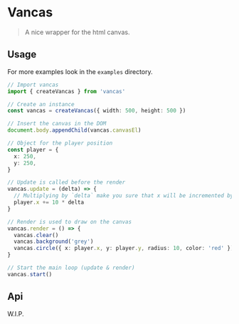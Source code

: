 # Vancas

> A nice wrapper for the html canvas.

## Usage

For more examples look in the `examples` directory.

```typescript
// Import vancas
import { createVancas } from 'vancas'

// Create an instance
const vancas = createVancas({ width: 500, height: 500 })

// Insert the canvas in the DOM
document.body.appendChild(vancas.canvasEl)

// Object for the player position
const player = {
  x: 250,
  y: 250,
}

// Update is called before the render
vancas.update = (delta) => {
  // Multiplying by `delta` make you sure that x will be incremented by 10 every second
  player.x += 10 * delta
}

// Render is used to draw on the canvas
vancas.render = () => {
  vancas.clear()
  vancas.background('grey')
  vancas.circle({ x: player.x, y: player.y, radius: 10, color: 'red' })
}

// Start the main loop (update & render)
vancas.start()
```

## Api

W.I.P.

